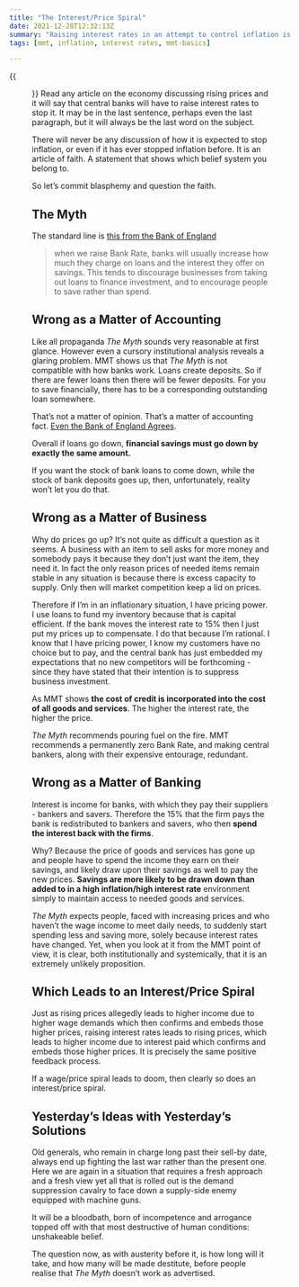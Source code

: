 ```yaml
---
title: "The Interest/Price Spiral"
date: 2021-12-28T12:32:13Z
summary: "Raising interest rates in an attempt to control inflation is a myth that could, instead, lead to a price spiral"
tags: [mmt, inflation, interest rates, mmt-basics]

---
```


{{<figure src="spiral.jpg" alt="Spiral Staircase">}}
Read any article on the economy discussing rising prices and it will say that central banks will have to raise interest rates to stop it. It may be in the last sentence, perhaps even the last paragraph, but it will always be the last word on the subject. 

There will never be any discussion of how it is expected to stop inflation, or even if it has ever stopped inflation before. It is an article of faith. A statement that shows which belief system you belong to.

So let’s commit blasphemy and question the faith.
## The Myth
The standard line is [this from the Bank of England](https://www.bankofengland.co.uk/faq/inflation-and-interest-rates)
> when we raise Bank Rate, banks will usually increase how much they charge on loans and the interest they offer on savings. This tends to discourage businesses from taking out loans to finance investment, and to encourage people to save rather than spend.
## Wrong as a Matter of Accounting
Like all propaganda *The Myth* sounds very reasonable at first glance. However even a cursory institutional analysis reveals a glaring problem. MMT shows us that *The Myth* is not compatible with how banks work. Loans create deposits. So if there are fewer loans then there will be fewer deposits. For you to save financially, there has to be a corresponding outstanding loan somewhere.

That’s not a matter of opinion. That’s a matter of accounting fact. [Even the Bank of England Agrees](https://www.bankofengland.co.uk/-/media/boe/files/quarterly-bulletin/2014/money-creation-in-the-modern-economy).

Overall if loans go down, **financial savings must go down by exactly the same amount.**

If you want the stock of bank loans to come down, while the stock of bank deposits goes up, then, unfortunately, reality won’t let you do that.
## Wrong as a Matter of Business
Why do prices go up? It’s not quite as difficult a question as it seems. A business with an item to sell asks for more money and somebody pays it because they don’t just want the item, they need it. In fact the only reason prices of needed items remain stable in any situation is because there is excess capacity to supply. Only then will market competition keep a lid on prices.

Therefore if I’m in an inflationary situation, I have pricing power. I use loans to fund my inventory because that is capital efficient. If the bank moves the interest rate to 15% then I just put my prices up to compensate. I do that because I’m rational. I know that I have pricing power, I know my customers have no choice but to pay, and the central bank has just embedded my expectations that no new competitors will be forthcoming - since they have stated that their intention is to suppress business investment.

As MMT shows **the cost of credit is incorporated into the cost of all goods and services**. The higher the interest rate, the higher the price.

*The Myth* recommends pouring fuel on the fire. MMT recommends a permanently zero Bank Rate, and making central bankers, along with their expensive entourage, redundant.
## Wrong as a Matter of Banking
Interest is income for banks, with which they pay their suppliers - bankers and savers. Therefore the 15% that the firm pays the bank is redistributed to bankers and savers, who then **spend the interest back with the firms**. 

Why? Because the price of goods and services has gone up and people have to spend the income they earn on their savings, and likely draw upon their savings as well to pay the new prices. **Savings are more likely to be drawn down than added to in a high inflation/high interest rate** environment simply to maintain access to needed goods and services.

*The Myth* expects people, faced with increasing prices and who haven’t the wage income to meet daily needs, to suddenly start spending less and saving more, solely because interest rates have changed. Yet, when you look at it from the MMT point of view, it is clear, both institutionally and systemically, that it is an extremely unlikely proposition.
## Which Leads to an Interest/Price Spiral
Just as rising prices allegedly leads to higher income due to higher wage demands which then confirms and embeds those higher prices, raising interest rates leads to rising prices, which leads to higher income due to interest paid which confirms and embeds those higher prices. It is precisely the same positive feedback process.

If a wage/price spiral leads to doom, then clearly so does an interest/price spiral.
## Yesterday’s Ideas with Yesterday’s Solutions
Old generals, who remain in charge long past their sell-by date, always end up fighting the last war rather than the present one. Here we are again in a situation that requires a fresh approach and a fresh view yet all that is rolled out is the demand suppression cavalry to face down a supply-side enemy equipped with machine guns.

It will be a bloodbath, born of incompetence and arrogance topped off with that most destructive of human conditions: unshakeable belief.

The question now, as with austerity before it, is how long will it take, and how many will be made destitute, before people realise that *The Myth* doesn’t work as advertised.
